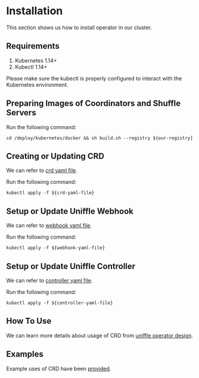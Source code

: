 <!--
  ~ Licensed to the Apache Software Foundation (ASF) under one or more
  ~ contributor license agreements.  See the NOTICE file distributed with
  ~ this work for additional information regarding copyright ownership.
  ~ The ASF licenses this file to You under the Apache License, Version 2.0
  ~ (the "License"); you may not use this file except in compliance with
  ~ the License.  You may obtain a copy of the License at
  ~
  ~    http://www.apache.org/licenses/LICENSE-2.0
  ~
  ~ Unless required by applicable law or agreed to in writing, software
  ~ distributed under the License is distributed on an "AS IS" BASIS,
  ~ WITHOUT WARRANTIES OR CONDITIONS OF ANY KIND, either express or implied.
  ~ See the License for the specific language governing permissions and
  ~ limitations under the License.
  -->


# Installation

This section shows us how to install operator in our cluster.

## Requirements

1. Kubernetes 1.14+
2. Kubectl 1.14+

Please make sure the kubectl is properly configured to interact with the Kubernetes environment.

## Preparing Images of Coordinators and Shuffle Servers

Run the following command:

```
cd /deploy/kubernetes/docker && sh build.sh --registry ${our-registry}
```

## Creating or Updating CRD

We can refer
to [crd yaml file](https://github.com/apache/incubator-uniffle/tree/master/deploy/kubernetes/operator/config/crd/bases/uniffle.apache.org_remoteshuffleservices.yaml).

Run the following command:

```
kubectl apply -f ${crd-yaml-file}
```

## Setup or Update Uniffle Webhook

We can refer to [webhook yaml file](https://github.com/apache/incubator-uniffle/tree/master/deploy/kubernetes/operator/config/manager/rss-webhook.yaml).

Run the following command:

```
kubectl apply -f ${webhook-yaml-file}
```

## Setup or Update Uniffle Controller

We can refer to [controller yaml file](https://github.com/apache/incubator-uniffle/tree/master/deploy/kubernetes/operator/config/manager/rss-controller.yaml).

Run the following command:

```
kubectl apply -f ${controller-yaml-file}
```

## How To Use

We can learn more details about usage of CRD
from [uniffle operator design](00-uniffle-operator-design.md).

## Examples

Example uses of CRD have been [provided](02-examples.md).
